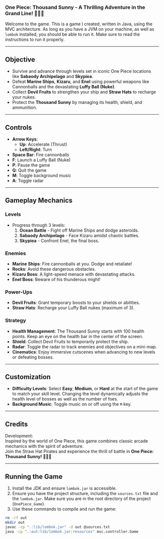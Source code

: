 ### **One Piece: Thousand Sunny - A Thrilling Adventure in the Grand Line!** 🌊🏴‍☠️

Welcome to the game. This is a game I created, written in Java, using the MVC architecture. As long as you have a JVM on your machine, as well as `lombok` installed, you should be able to run it. Make sure to read the instructions to run it properly.

---

## **Objective**
- Survive and advance through levels set in iconic One Piece locations like **Sabaody Archipelago** and **Skypiea**.
- Defeat **Marine Ships**, **Kizaru**, and **Enel** using powerful weapons like Cannonballs and the devastating **Luffy Ball (Nuke)**.
- Collect **Devil Fruits** to strengthen your ship and **Straw Hats** to recharge your nukes.
- Protect the **Thousand Sunny** by managing its health, shield, and ammunition.

---

## **Controls**
- **Arrow Keys**:
  - **Up**: Accelerate (Thrust)
  - **Left/Right**: Turn
- **Space Bar**: Fire cannonballs
- **F**: Launch a Luffy Ball (Nuke)
- **P**: Pause the game
- **Q**: Quit the game
- **M**: Toggle background music
- **A**: Toggle radar

---

## **Gameplay Mechanics**

### **Levels**
- Progress through 3 levels:
  1. **Ocean Battle** - Fight off Marine Ships and dodge asteroids.
  2. **Sabaody Archipelago** - Face Kizaru amidst chaotic battles.
  3. **Skypiea** - Confront Enel, the final boss.

### **Enemies**
- **Marine Ships**: Fire cannonballs at you. Dodge and retaliate!
- **Rocks**: Avoid these dangerous obstacles.
- **Kizaru Boss**: A light-speed menace with devastating attacks.
- **Enel Boss**: Beware of his thunderous might!

### **Power-Ups**
- **Devil Fruits**: Grant temporary boosts to your shields or abilities.
- **Straw Hats**: Recharge your Luffy Ball nukes (maximum of 3).

### **Strategy**
- **Health Management**: The Thousand Sunny starts with 100 health points. Keep an eye on the health bar in the center of the screen.
- **Shield**: Collect Devil Fruits to temporarily protect the ship.
- **Radar**: Toggle the radar to track enemies and objectives on a mini-map.
- **Cinematics**: Enjoy immersive cutscenes when advancing to new levels or defeating bosses.

---

## **Customization**
- **Difficulty Levels**: Select **Easy**, **Medium**, or **Hard** at the start of the game to match your skill level. Changing the level dynamically adjusts the health level of bosses as well as the number of foes.
- **Background Music**: Toggle music on or off using the `M` key.

---

## **Credits**
Development:  
Inspired by the world of One Piece, this game combines classic arcade mechanics with the spirit of adventure.  
Join the Straw Hat Pirates and experience the thrill of battle in **One Piece: Thousand Sunny!** 🌊🏴‍☠️

---

## **Running the Game**
1. Install the JDK and ensure `lombok.jar` is accessible.
2. Ensure you have the project structure, including the `sources.txt` file and the `lombok.jar`. Make sure you are in the root directory of the project (`OnePiece_Game`).
3. Use these commands to compile and run the game:

```bash
rm -rf out
mkdir out
javac -cp ".:lib/lombok.jar" -d out @sources.txt
java -cp ".:out:lib/lombok.jar:resources" mvc.controller.Game
